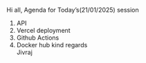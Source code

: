 Hi all,
Agenda for Today’s(21/01/2025) session
  1. API
  2. Vercel deployment
  3. Github Actions
  4. Docker hub
kind regards  
Jivraj